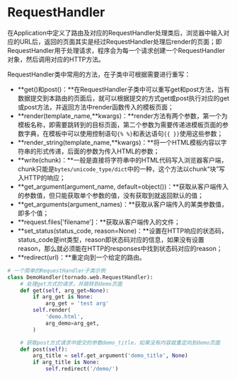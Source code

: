# **RequestHandler**

在Application中定义了路由及对应的RequestHandler处理类后，浏览器中输入对应的URL后，返回的页面其实是经过RequestHandler处理后render的页面；即RequestHandler用于处理请求，程序会为每一个请求创建一个RequestHandler对象，然后调用对应的HTTP方法。

RequestHandler类中常用的方法，在子类中可根据需要进行重写：

* **get\(\)和post\(\)：**在RequestHandler子类中可以重写get和post方法，当有数据提交到本路由的页面后，就可以根据提交的方式get或post执行对应的get或post方法，并返回方法中render函数传入的模板页面；
* **render\(template\_name,\*\*kwargs\)：**render方法有两个参数，第一个为模板名称，即需要跳转到的目标页面，第二个参数为需要传递进模板页面的参数字典，在模板中可以使用控制语句`{% %}`和表达语句`{{ }}`使用这些参数；
* **render\_string\(template\_name,\*\*kwargs\)：**将一个HTML模板内容以字符串的形式传递，后面的参数为传入HTML的参数；
* **write\(chunk\)：**一般是直接将字符串中的HTML代码写入浏览器客户端，chunk只能是`bytes/unicode_type/dict`中的一种，这个方法以chunk“块”写入HTTP的响应；
* **get\_argument\(argument\_name, default=object\(\)\)：**获取从客户端传入的参数值，但只能获取单个参数的值，没有获取到就返回默认的值；
* **get\_arguments\(argument\_names\)：**获取从客户端传入的某类参数值，即多个值；
* **request.files\['filename'\]：**获取从客户端传入的文件；
* **set\_status\(status\_code, reason=None\)：**设置在HTTP响应的状态码，status\_code是int类型，reason即状态码对应的信息，如果没有设置reason，那么就必须能在HTTP的responses中找到状态码对应的reason；
* **redirect\(url\)：**重定向到一个给定的路由。

```py
# 一个简单的RequestHandler子类示例
class DemoHandler(tornado.web.RequestHandler):
    # 处理get方式的请求，并跳转到demo页面
    def get(self, arg_get=None):
        if arg_get is None:
            arg_get = 'test arg'
        self.render(
            'demo.html',
            arg_demo=arg_get,
        )

    # 获取post方式请求中提交的参数demo_title，如果没有内容就重定向到demo页面
    def post(self):
        arg_title = self.get_argument('demo_title', None)
        if arg_title is None:
            self.redirect('/demo/')
```



